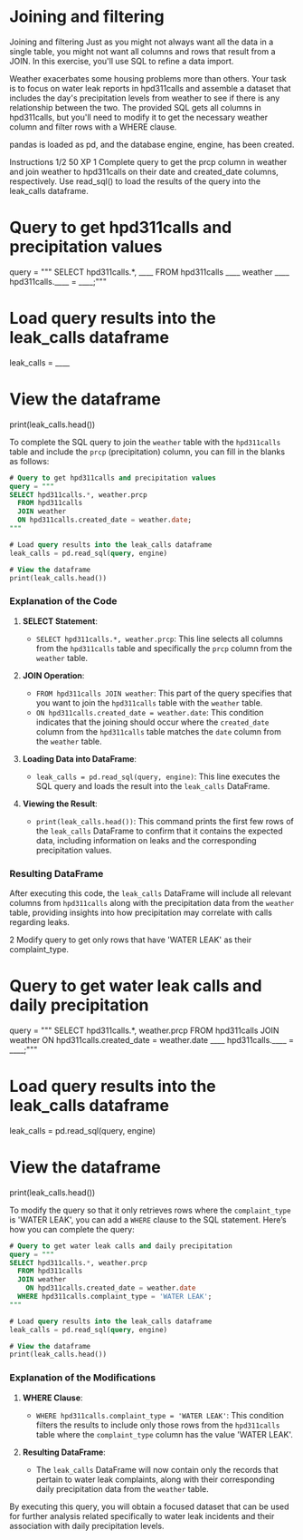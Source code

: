 # Joining and filtering

Joining and filtering
Just as you might not always want all the data in a single table, you might not want all columns and rows that result from a JOIN. In this exercise, you'll use SQL to refine a data import.

Weather exacerbates some housing problems more than others. Your task is to focus on water leak reports in hpd311calls and assemble a dataset that includes the day's precipitation levels from weather to see if there is any relationship between the two. The provided SQL gets all columns in hpd311calls, but you'll need to modify it to get the necessary weather column and filter rows with a WHERE clause.

pandas is loaded as pd, and the database engine, engine, has been created.

Instructions 1/2
50 XP
1
Complete query to get the prcp column in weather and join weather to hpd311calls on their date and created_date columns, respectively.
Use read_sql() to load the results of the query into the leak_calls dataframe.
# Query to get hpd311calls and precipitation values
query = """
SELECT hpd311calls.*, ____
  FROM hpd311calls
  ____ weather
  ____ hpd311calls.____ = ____;"""

# Load query results into the leak_calls dataframe
leak_calls = ____

# View the dataframe
print(leak_calls.head())

To complete the SQL query to join the `weather` table with the `hpd311calls` table and include the `prcp` (precipitation) column, you can fill in the blanks as follows:

```sql
# Query to get hpd311calls and precipitation values
query = """
SELECT hpd311calls.*, weather.prcp
  FROM hpd311calls
  JOIN weather
  ON hpd311calls.created_date = weather.date;
"""

# Load query results into the leak_calls dataframe
leak_calls = pd.read_sql(query, engine)

# View the dataframe
print(leak_calls.head())
```

### Explanation of the Code

1. **SELECT Statement**:
   - `SELECT hpd311calls.*, weather.prcp`: This line selects all columns from the `hpd311calls` table and specifically the `prcp` column from the `weather` table.

2. **JOIN Operation**:
   - `FROM hpd311calls JOIN weather`: This part of the query specifies that you want to join the `hpd311calls` table with the `weather` table.
   - `ON hpd311calls.created_date = weather.date`: This condition indicates that the joining should occur where the `created_date` column from the `hpd311calls` table matches the `date` column from the `weather` table.

3. **Loading Data into DataFrame**:
   - `leak_calls = pd.read_sql(query, engine)`: This line executes the SQL query and loads the result into the `leak_calls` DataFrame.

4. **Viewing the Result**:
   - `print(leak_calls.head())`: This command prints the first few rows of the `leak_calls` DataFrame to confirm that it contains the expected data, including information on leaks and the corresponding precipitation values.

### Resulting DataFrame
After executing this code, the `leak_calls` DataFrame will include all relevant columns from `hpd311calls` along with the precipitation data from the `weather` table, providing insights into how precipitation may correlate with calls regarding leaks.

2
Modify query to get only rows that have 'WATER LEAK' as their complaint_type.
# Query to get water leak calls and daily precipitation
query = """
SELECT hpd311calls.*, weather.prcp
  FROM hpd311calls
  JOIN weather
    ON hpd311calls.created_date = weather.date
  ____ hpd311calls.____ = ____;"""

# Load query results into the leak_calls dataframe
leak_calls = pd.read_sql(query, engine)

# View the dataframe
print(leak_calls.head())

To modify the query so that it only retrieves rows where the `complaint_type` is 'WATER LEAK', you can add a `WHERE` clause to the SQL statement. Here’s how you can complete the query:

```sql
# Query to get water leak calls and daily precipitation
query = """
SELECT hpd311calls.*, weather.prcp
  FROM hpd311calls
  JOIN weather
    ON hpd311calls.created_date = weather.date
  WHERE hpd311calls.complaint_type = 'WATER LEAK';
"""

# Load query results into the leak_calls dataframe
leak_calls = pd.read_sql(query, engine)

# View the dataframe
print(leak_calls.head())
```

### Explanation of the Modifications

1. **WHERE Clause**:
   - `WHERE hpd311calls.complaint_type = 'WATER LEAK'`: This condition filters the results to include only those rows from the `hpd311calls` table where the `complaint_type` column has the value 'WATER LEAK'.

2. **Resulting DataFrame**:
   - The `leak_calls` DataFrame will now contain only the records that pertain to water leak complaints, along with their corresponding daily precipitation data from the `weather` table.

By executing this query, you will obtain a focused dataset that can be used for further analysis related specifically to water leak incidents and their association with daily precipitation levels.